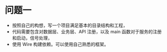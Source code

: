 # 问题一
* 按照自己的构想，写一个项目满足基本的目录结构和工程，
* 代码需要包含对数据层、业务层、API 注册，以及 main 函数对于服务的注册和启动，信号处理，
* 使用 Wire 构建依赖。可以使用自己熟悉的框架。